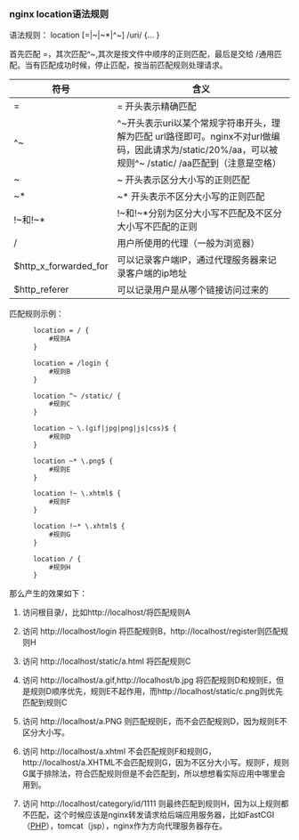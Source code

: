 ### nginx  location语法规则

语法规则： location [=|~|~*|^~] /uri/ {… }

首先匹配 =，其次匹配^~,其次是按文件中顺序的正则匹配，最后是交给 /通用匹配。当有匹配成功时候，停止匹配，按当前匹配规则处理请求。

| 符号                  | 含义                                                         |
| --------------------- | ------------------------------------------------------------ |
| =                     | = 开头表示精确匹配                                           |
| ^~                    | ^~开头表示uri以某个常规字符串开头，理解为匹配 url路径即可。nginx不对url做编码，因此请求为/static/20%/aa，可以被规则^~ /static/ /aa匹配到（注意是空格） |
| ~                     | ~ 开头表示区分大小写的正则匹配                               |
| ~*                    | ~* 开头表示不区分大小写的正则匹配                            |
| !~和!~*               | !~和!~*分别为区分大小写不匹配及不区分大小写不匹配的正则      |
| /                     | 用户所使用的代理（一般为浏览器）                             |
| $http_x_forwarded_for | 可以记录客户端IP，通过代理服务器来记录客户端的ip地址         |
| $http_referer         | 可以记录用户是从哪个链接访问过来的                           |

 匹配规则示例：

```html
      location = / {
          #规则A
      }

      location = /login {
          #规则B
      }

      location ^~ /static/ {
          #规则C
      }

      location ~ \.(gif|jpg|png|js|css)$ {
          #规则D
      }

      location ~* \.png$ {
          #规则E
      }

      location !~ \.xhtml$ {
          #规则F
      }

      location !~* \.xhtml$ {
          #规则G
      }

      location / {
          #规则H
      }
```

那么产生的效果如下：

1. 访问根目录/，比如http://localhost/将匹配规则A

2. 访问 http://localhost/login 将匹配规则B，http://localhost/register则匹配规则H

3. 访问 http://localhost/static/a.html 将匹配规则C

4. 访问 http://localhost/a.gif,http://localhost/b.jpg 将匹配规则D和规则E，但是规则D顺序优先，规则E不起作用，而http://localhost/static/c.png则优先匹配到规则C

5. 访问 http://localhost/a.PNG 则匹配规则E，而不会匹配规则D，因为规则E不区分大小写。

6. 访问 http://localhost/a.xhtml 不会匹配规则F和规则G，http://localhost/a.XHTML不会匹配规则G，因为不区分大小写。规则F，规则G属于排除法，符合匹配规则但是不会匹配到，所以想想看实际应用中哪里会用到。

7. 访问 http://localhost/category/id/1111 则最终匹配到规则H，因为以上规则都不匹配，这个时候应该是nginx转发请求给后端应用服务器，比如FastCGI（[PHP](http://lib.csdn.net/base/php)），tomcat（jsp），nginx作为方向代理服务器存在。